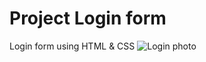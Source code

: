 # Project Login form
Login form using HTML & CSS
![Login photo](https://user-images.githubusercontent.com/106931289/172846337-e3b46f5e-771c-4a86-a628-fae42aabf79a.png)
